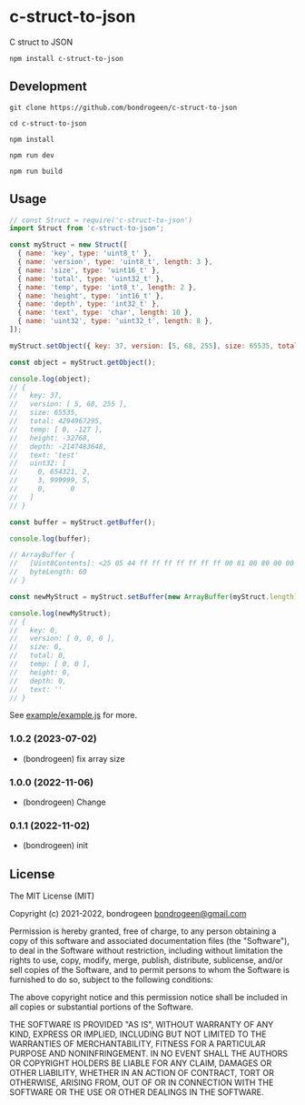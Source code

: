 # c-struct-to-json

C struct to JSON

```
npm install c-struct-to-json
```

## Development

```
git clone https://github.com/bondrogeen/c-struct-to-json

cd c-struct-to-json

npm install

npm run dev

npm run build
```

## Usage

```js
// const Struct = require('c-struct-to-json')
import Struct from 'c-struct-to-json';

const myStruct = new Struct([
  { name: 'key', type: 'uint8_t' },
  { name: 'version', type: 'uint8_t', length: 3 },
  { name: 'size', type: 'uint16_t' },
  { name: 'total', type: 'uint32_t' },
  { name: 'temp', type: 'int8_t', length: 2 },
  { name: 'height', type: 'int16_t' },
  { name: 'depth', type: 'int32_t' },
  { name: 'text', type: 'char', length: 10 },
  { name: 'uint32', type: 'uint32_t', length: 8 },
]);

myStruct.setObject({ key: 37, version: [5, 68, 255], size: 65535, total: 4294967295, temp: [0, -127], height: -32768, depth: -2147483648, text: 'test', uint32: [0, 654321, 2, 3, 999999, 5] });

const object = myStruct.getObject();

console.log(object);
// {
//   key: 37,
//   version: [ 5, 68, 255 ],
//   size: 65535,
//   total: 4294967295,
//   temp: [ 0, -127 ],
//   height: -32768,
//   depth: -2147483648,
//   text: 'test'
//   uint32: [
//     0, 654321, 2,
//     3, 999999, 5,
//     0,      0
//   ]
// }

const buffer = myStruct.getBuffer();

console.log(buffer);

// ArrayBuffer {
//   [Uint8Contents]: <25 05 44 ff ff ff ff ff ff ff 00 81 00 80 00 00 00 80 74 65 73 74 00 00 00 00 00 00 00 00 00 00 f1 fb 09 00 02 00 00 00 03 00 00 00 3f 42 0f 00 05 00 00 00 00 00 00 00 00 00 00 00>,
//   byteLength: 60
// }

const newMyStruct = myStruct.setBuffer(new ArrayBuffer(myStruct.length)).getObject();

console.log(newMyStruct);
// {
//   key: 0,
//   version: [ 0, 0, 0 ],
//   size: 0,
//   total: 0,
//   temp: [ 0, 0 ],
//   height: 0,
//   depth: 0,
//   text: ''
// }
```

See [example/example.js](example/example.js) for more.

### 1.0.2 (2023-07-02)

- (bondrogeen) fix array size

### 1.0.0 (2022-11-06)

- (bondrogeen) Change

### 0.1.1 (2022-11-02)

- (bondrogeen) init

## License

The MIT License (MIT)

Copyright (c) 2021-2022, bondrogeen <bondrogeen@gmail.com>

Permission is hereby granted, free of charge, to any person obtaining a copy
of this software and associated documentation files (the "Software"), to deal
in the Software without restriction, including without limitation the rights
to use, copy, modify, merge, publish, distribute, sublicense, and/or sell
copies of the Software, and to permit persons to whom the Software is
furnished to do so, subject to the following conditions:

The above copyright notice and this permission notice shall be included in
all copies or substantial portions of the Software.

THE SOFTWARE IS PROVIDED "AS IS", WITHOUT WARRANTY OF ANY KIND, EXPRESS OR
IMPLIED, INCLUDING BUT NOT LIMITED TO THE WARRANTIES OF MERCHANTABILITY,
FITNESS FOR A PARTICULAR PURPOSE AND NONINFRINGEMENT. IN NO EVENT SHALL THE
AUTHORS OR COPYRIGHT HOLDERS BE LIABLE FOR ANY CLAIM, DAMAGES OR OTHER
LIABILITY, WHETHER IN AN ACTION OF CONTRACT, TORT OR OTHERWISE, ARISING FROM,
OUT OF OR IN CONNECTION WITH THE SOFTWARE OR THE USE OR OTHER DEALINGS IN
THE SOFTWARE.
